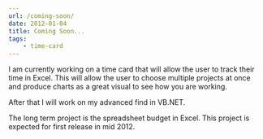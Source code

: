 ```yaml
---
url: /coming-soon/
date: 2012-01-04
title: Coming Soon...
tags:
    - time-card
---
```


I am currently working on a time card that will allow the user to track their time in Excel. This will allow the user to choose multiple projects at once and produce charts as a great visual to see how you are working.

After that I will work on my advanced find in VB.NET.

The long term project is the spreadsheet budget in Excel. This project is expected for first release in mid 2012.
